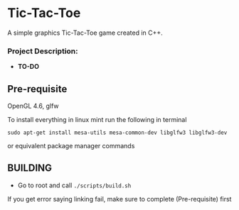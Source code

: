 # Tic-Tac-Toe

A simple graphics Tic-Tac-Toe game created in C++.

### Project Description:

- **TO-DO**

## Pre-requisite

OpenGL 4.6, glfw

To install everything in linux mint run the following in terminal

`sudo apt-get install mesa-utils mesa-common-dev libglfw3 libglfw3-dev`

or equivalent package manager commands

## BUILDING

- Go to root and call
  `./scripts/build.sh`

If you get error saying linking fail, make sure to complete (Pre-requisite) first
